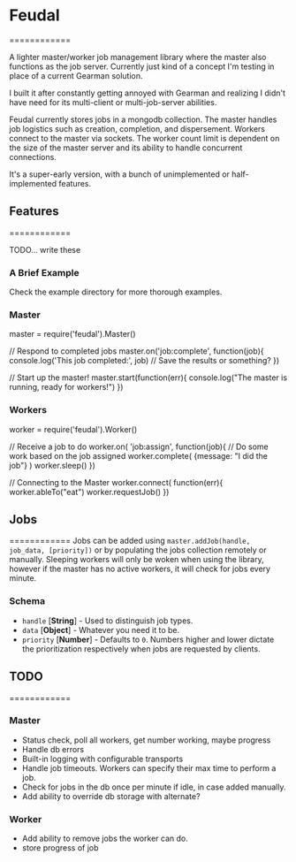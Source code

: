 # Feudal
============

A lighter master/worker job management library where the master also functions as the job server. Currently just kind of a concept I'm testing in place of a current Gearman solution.

I built it after constantly getting annoyed with Gearman and realizing I didn't have need for its multi-client or multi-job-server abilities.

Feudal currently stores jobs in a mongodb collection. The master handles job logistics such as creation, completion, and dispersement. Workers connect to the master via sockets. The worker count limit is dependent on the size of the master server and its ability to handle concurrent connections.

It's a super-early version, with a bunch of unimplemented or half-implemented features.

## Features
============

TODO... write these

### A Brief Example

Check the example directory for more thorough examples.

### Master
  master = require('feudal').Master()

  // Respond to completed jobs
  master.on('job:complete', function(job){
    console.log('This job completed:', job)
    // Save the results or something?
  })

  // Start up the master!
  master.start(function(err){
    console.log("The master is running, ready for workers!")
  })


### Workers
  worker = require('feudal').Worker()

  // Receive a job to do
  worker.on( 'job:assign', function(job){
    // Do some work based on the job assigned
    worker.complete( {message: "I did the job"} )
    worker.sleep()
  })

  // Connecting to the Master
  worker.connect( function(err){
    worker.ableTo("eat")
    worker.requestJob()
  })


## Jobs
============
Jobs can be added using `master.addJob(handle, job_data, [priority])` or by populating the jobs collection remotely or manually. Sleeping workers will only be woken when using the library, however if the master has no active workers, it will check for jobs every minute.

### Schema
+ `handle` [**String**] - Used to distinguish job types.
+ `data` [**Object**] - Whatever you need it to be.
+ `priority` [**Number**] - Defaults to `0`. Numbers higher and lower dictate the prioritization respectively when jobs are requested by clients.


## TODO
============
### Master
+ Status check, poll all workers, get number working, maybe progress
+ Handle db errors
+ Built-in logging with configurable transports
+ Handle job timeouts. Workers can specify their max time to perform a job.
+ Check for jobs in the db once per minute if idle, in case added manually.
+ Add ability to override db storage with alternate?

### Worker
+ Add ability to remove jobs the worker can do.
+ store progress of job